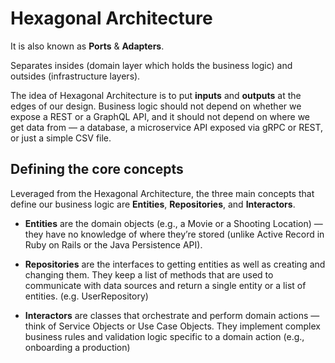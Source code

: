 # Hexagonal Architecture

It is also known as **Ports** & **Adapters**.

Separates insides (domain layer which holds the business logic) and outsides (infrastructure layers).

The idea of Hexagonal Architecture is to put **inputs** and **outputs** at the edges of our design. Business logic should not depend on whether we expose a REST or a GraphQL API, and it should not depend on where we get data from — a database, a microservice API exposed via gRPC or REST, or just a simple CSV file.

## Defining the core concepts
Leveraged from the Hexagonal Architecture, the three main concepts that define our business logic are **Entities**, **Repositories**, and **Interactors**.

- **Entities** are the domain objects (e.g., a Movie or a Shooting Location) — they have no knowledge of where they’re stored (unlike Active Record in Ruby on Rails or the Java Persistence API).

- **Repositories** are the interfaces to getting entities as well as creating and changing them. They keep a list of methods that are used to communicate with data sources and return a single entity or a list of entities. (e.g. UserRepository)

- **Interactors** are classes that orchestrate and perform domain actions — think of Service Objects or Use Case Objects. They implement complex business rules and validation logic specific to a domain action (e.g., onboarding a production)

